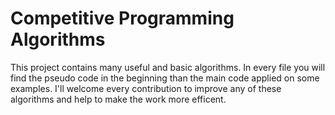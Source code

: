 # Competitive Programming Algorithms
This project contains many useful and basic algorithms.
In every  file you will find the pseudo code  in the beginning than the main code applied on some examples.
I'll welcome every contribution to improve any of these algorithms and help to make the work more efficent.

